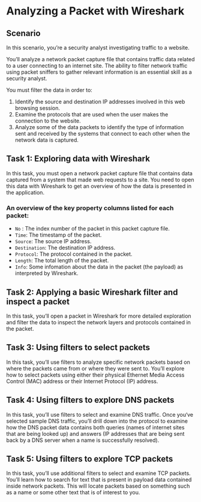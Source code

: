 # Analyzing a Packet with Wireshark

## Scenario 

In this scenario, you’re a security analyst investigating traffic to a website.

You’ll analyze a network packet capture file that contains traffic data related to a user connecting to an internet site. The ability to filter network traffic using packet sniffers to gather relevant information is an essential skill as a security analyst.

You must filter the data in order to:
1. Identify the source and destination IP addresses involved in this web browsing session.
2. Examine the protocols that are used when the user makes the connection to the website.
3. Analyze some of the data packets to identify the type of information sent and received by the systems that connect to each other when the network data is captured.

## Task 1: Exploring data with Wireshark
In this task, you must open a network packet capture file that contains data captured from a system that made web requests to a site. You need to open this data with Wireshark to get an overview of how the data is presented in the application.

### An overview of the key property columns listed for each packet:
* `No` : The index number of the packet in this packet capture file.
* `Time`: The timestamp of the packet.
* `Source`: The source IP address.
* `Destination`: The destination IP address.
* `Protocol`: The protocol contained in the packet.
* `Length`: The total length of the packet.
* `Info`: Some infomation about the data in the packet (the payload) as interpreted by Wireshark.

## Task 2: Applying a basic Wireshark filter and inspect a packet
In this task, you’ll open a packet in Wireshark for more detailed exploration and filter the data to inspect the network layers and protocols contained in the packet.

## Task 3: Using filters to select packets
In this task, you’ll use filters to analyze specific network packets based on where the packets came from or where they were sent to. You’ll explore how to select packets using either their physical Ethernet Media Access Control (MAC) address or their Internet Protocol (IP) address.

## Task 4: Using filters to explore DNS packets
In this task, you’ll use filters to select and examine DNS traffic. Once you‘ve selected sample DNS traffic, you’ll drill down into the protocol to examine how the DNS packet data contains both queries (names of internet sites that are being looked up) and answers (IP addresses that are being sent back by a DNS server when a name is successfully resolved).

## Task 5: Using filters to explore TCP packets
In this task, you’ll use additional filters to select and examine TCP packets. You’ll learn how to search for text that is present in payload data contained inside network packets. This will locate packets based on something such as a name or some other text that is of interest to you.

